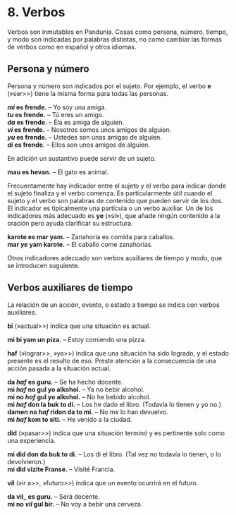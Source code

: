 
# 8. Verbos

Verbos son inmutables en Pandunia.
Cosas como persona, número, tiempo, y modo son indicadas por palabras distintas,
no como cambiar las formas de verbos como en español y otros idiomas.

## Persona y número

Persona y número son indicados por el sujeto.
Por ejemplo, el verbo
**e**
(»ser>>) tiene la misma forma para todas las personas.

**_mi_ es frende.**
– Yo soy una amiga.  
**_tu_ es frende.**
– Tú eres un amigo.  
**_da_ es frende.**
– Éla es amiga de alguien.  
**_vi_ es frende.**
– Nosotros somos unos amigos de alguien.  
**_yu_ es frende.**
– Ustedes son unas amigas de alguien.  
**_di_ es frende.**
– Ellos son unos amigos de alguien.

En adición un sustantivo puede servir de un sujeto.

**mau es hevan.**
– El gato es animal.

Frecuentamente hay indicador entre el sujeto y el verbo
para indicar donde el sujeto finaliza y el verbo comenza.
Es particularmente útil cuando el sujeto y el verbo son palabras de contenido
que pueden servir de los dos.
El indicador es tipicalmente una partícula o un verbo auxiliar.
Un de los indicadores más adecuado es
**ye**
(»sí»),
que añade ningún contenido a la oración
pero ayuda clarificar su estructura.

**karote es mar yam.**
– Zanahoria es comida para caballos.  
**mar _ye_ yam karote.**
– El caballo come zanahorias.

Otros indicadores adecuado son verbos auxiliares de tiempo y modo,
que se introducen suguiente.


## Verbos auxiliares de tiempo

La relación de un acción, evento, o estado a tiempo se indica con verbos auxiliares.

**bi**
(»actual>>)
indica que una situación es actual.

**mi bi yam un piza.**
– Estoy comiendo una pizza.

**haf**
(»lograr>>, »ya>>)
indica que una situación ha sido logrado, y el estado presente es el resulto de eso.
Preste atención a la consecuencia de una acción pasada a la situación actual.

**da _haf_ es guru.**
– Se ha hecho docente.  
**mi _haf_ no gul yo alkohol.**
– Ya no bebir alcohol.  
**mi no _haf_ gul yo alkohol.**
– No he bebido alcohol.  
**mi _haf_ don la buk to di.**
– Los he dado el libro. (Todavía lo tienen y yo no.)  
**damen no _haf_ ridon da to mi.**
– No me lo han devuelvo.  
**mi _haf_ kom to siti.**
– He venido a la ciudad.

**did**
(»pasar>>)
indica que una situación terminó
y es pertinente solo como una experiencia.

**mi did don da buk to di.**
– Los di el libro. (Tal vez no todavía lo tienen, o lo devolvieron.)  
**mi did vizite Franse.**
– Visité Francia.  

**vil**
(»ir a>>, »futuro>>)
indica que un evento ocurrirá en el futuro.

**da vil_ es guru.**
– Será docente.  
**mi no _vil_ gul bir.**
– No voy a bebir una cerveza.

